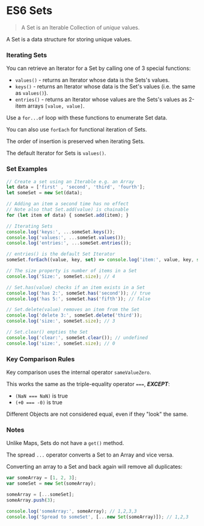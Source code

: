 # ES6 Sets

> A Set is an Iterable Collection of *unique* values.

A Set is a data structure for storing unique values.


### Iterating Sets

You can retrieve an Iterator for a Set by calling one of 3 special functions:

- `values()` - returns an Iterator whose data is the Sets's values.
- `keys()` - returns an Iterator whose data is the Set's values (i.e. the same as `values()`).
- `entries()` - returns an Iterator whose values are the Sets's values as 2-item arrays `[value, value]`.

Use a `for...of` loop with these functions to enumerate Set data.

You can also use `forEach` for functional iteration of Sets.

The order of insertion is preserved when iterating Sets.

The default Iterator for Sets is `values()`.


### Set Examples

```js
// Create a set using an Iterable e.g. an Array
let data = ['first' , 'second', 'third', 'fourth'];
let someSet = new Set(data);

// Adding an item a second time has no effect
// Note also that Set.add(value) is chainable
for (let item of data) { someSet.add(item); }

// Iterating Sets
console.log('keys:', ...someSet.keys());
console.log('values:', ...someSet.values());
console.log('entries:', ...someSet.entries());

// entries() is the default Set Iterator
someSet.forEach((value, key, set) => console.log('item:', value, key, set));

// The size property is number of items in a Set
console.log('Size:', someSet.size); // 4

// Set.has(value) checks if an item exists in a Set
console.log('has 2:', someSet.has('second')); // true
console.log('has 5:', someSet.has('fifth')); // false

// Set.delete(value) removes an item from the Set
console.log('delete 3:', someSet.delete('third'));
console.log('size:', someSet.size); // 3

// Set.clear() empties the Set
console.log('clear:', someSet.clear()); // undefined
console.log('size:', someSet.size); // 0
```


### Key Comparison Rules

Key comparison uses the internal operator `sameValueZero`.

This works the same as the triple-equality operator `===`, ***EXCEPT***:

- `(NaN === NaN)` is true
- `(+0 === -0)` is true

Different Objects are not considered equal, even if they "look" the same.


### Notes

Unlike Maps, Sets do not have a `get()` method.

The spread `...` operator converts a Set to an Array and vice versa.

Converting an array to a Set and back again will remove all duplicates:

```js
var someArray = [1, 2, 3];
var someSet = new Set(someArray);

someArray = [...someSet];
someArray.push(3);

console.log('someArray:', someArray); // 1,2,3,3
console.log('Spread to someSet', [...new Set(someArray)]); // 1,2,3
```
